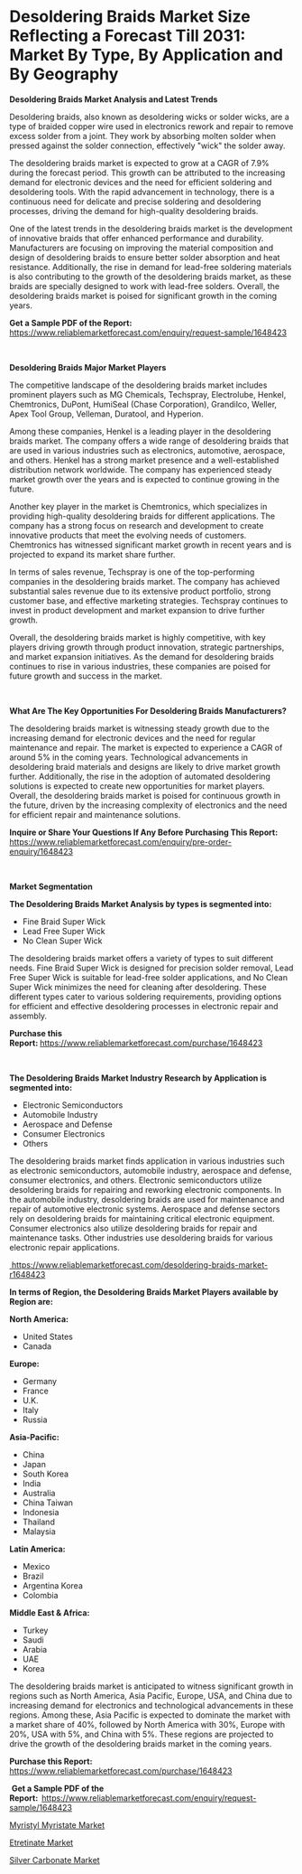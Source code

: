 <p><h1>Desoldering Braids Market Size Reflecting a Forecast Till 2031: Market By Type, By Application and By Geography</h1></p><p><strong>Desoldering Braids Market Analysis and Latest Trends</strong></p>
<p><p>Desoldering braids, also known as desoldering wicks or solder wicks, are a type of braided copper wire used in electronics rework and repair to remove excess solder from a joint. They work by absorbing molten solder when pressed against the solder connection, effectively "wick" the solder away.</p><p>The desoldering braids market is expected to grow at a CAGR of 7.9% during the forecast period. This growth can be attributed to the increasing demand for electronic devices and the need for efficient soldering and desoldering tools. With the rapid advancement in technology, there is a continuous need for delicate and precise soldering and desoldering processes, driving the demand for high-quality desoldering braids.</p><p>One of the latest trends in the desoldering braids market is the development of innovative braids that offer enhanced performance and durability. Manufacturers are focusing on improving the material composition and design of desoldering braids to ensure better solder absorption and heat resistance. Additionally, the rise in demand for lead-free soldering materials is also contributing to the growth of the desoldering braids market, as these braids are specially designed to work with lead-free solders. Overall, the desoldering braids market is poised for significant growth in the coming years.</p></p>
<p><strong>Get a Sample PDF of the Report:&nbsp;</strong> <a href="https://www.reliablemarketforecast.com/enquiry/request-sample/1648423">https://www.reliablemarketforecast.com/enquiry/request-sample/1648423</a></p>
<p>&nbsp;</p>
<p><strong>Desoldering Braids Major Market Players</strong></p>
<p><p>The competitive landscape of the desoldering braids market includes prominent players such as MG Chemicals, Techspray, Electrolube, Henkel, Chemtronics, DuPont, HumiSeal (Chase Corporation), Grandilco, Weller, Apex Tool Group, Velleman, Duratool, and Hyperion.</p><p>Among these companies, Henkel is a leading player in the desoldering braids market. The company offers a wide range of desoldering braids that are used in various industries such as electronics, automotive, aerospace, and others. Henkel has a strong market presence and a well-established distribution network worldwide. The company has experienced steady market growth over the years and is expected to continue growing in the future.</p><p>Another key player in the market is Chemtronics, which specializes in providing high-quality desoldering braids for different applications. The company has a strong focus on research and development to create innovative products that meet the evolving needs of customers. Chemtronics has witnessed significant market growth in recent years and is projected to expand its market share further.</p><p>In terms of sales revenue, Techspray is one of the top-performing companies in the desoldering braids market. The company has achieved substantial sales revenue due to its extensive product portfolio, strong customer base, and effective marketing strategies. Techspray continues to invest in product development and market expansion to drive further growth.</p><p>Overall, the desoldering braids market is highly competitive, with key players driving growth through product innovation, strategic partnerships, and market expansion initiatives. As the demand for desoldering braids continues to rise in various industries, these companies are poised for future growth and success in the market.</p></p>
<p>&nbsp;</p>
<p><strong>What Are The Key Opportunities For Desoldering Braids Manufacturers?</strong></p>
<p><p>The desoldering braids market is witnessing steady growth due to the increasing demand for electronic devices and the need for regular maintenance and repair. The market is expected to experience a CAGR of around 5% in the coming years. Technological advancements in desoldering braid materials and designs are likely to drive market growth further. Additionally, the rise in the adoption of automated desoldering solutions is expected to create new opportunities for market players. Overall, the desoldering braids market is poised for continuous growth in the future, driven by the increasing complexity of electronics and the need for efficient repair and maintenance solutions.</p></p>
<p><strong>Inquire or Share Your Questions If Any Before Purchasing This Report:</strong> <a href="https://www.reliablemarketforecast.com/enquiry/pre-order-enquiry/1648423">https://www.reliablemarketforecast.com/enquiry/pre-order-enquiry/1648423</a></p>
<p>&nbsp;</p>
<p><strong>Market Segmentation</strong></p>
<p><strong>The Desoldering Braids Market Analysis by types is segmented into:</strong></p>
<p><ul><li>Fine Braid Super Wick</li><li>Lead Free Super Wick</li><li>No Clean Super Wick</li></ul></p>
<p><p>The desoldering braids market offers a variety of types to suit different needs. Fine Braid Super Wick is designed for precision solder removal, Lead Free Super Wick is suitable for lead-free solder applications, and No Clean Super Wick minimizes the need for cleaning after desoldering. These different types cater to various soldering requirements, providing options for efficient and effective desoldering processes in electronic repair and assembly.</p></p>
<p><strong>Purchase this Report:&nbsp;</strong><a href="https://www.reliablemarketforecast.com/purchase/1648423">https://www.reliablemarketforecast.com/purchase/1648423</a></p>
<p>&nbsp;</p>
<p><strong>The Desoldering Braids Market Industry Research by Application is segmented into:</strong></p>
<p><ul><li>Electronic Semiconductors</li><li>Automobile Industry</li><li>Aerospace and Defense</li><li>Consumer Electronics</li><li>Others</li></ul></p>
<p><p>The desoldering braids market finds application in various industries such as electronic semiconductors, automobile industry, aerospace and defense, consumer electronics, and others. Electronic semiconductors utilize desoldering braids for repairing and reworking electronic components. In the automobile industry, desoldering braids are used for maintenance and repair of automotive electronic systems. Aerospace and defense sectors rely on desoldering braids for maintaining critical electronic equipment. Consumer electronics also utilize desoldering braids for repair and maintenance tasks. Other industries use desoldering braids for various electronic repair applications.</p></p>
<p><a href="https://www.reliablemarketforecast.com/desoldering-braids-market-r1648423">&nbsp;https://www.reliablemarketforecast.com/desoldering-braids-market-r1648423</a></p>
<p><strong>In terms of Region, the Desoldering Braids Market Players available by Region are:</strong></p>
<p>
    <p> <strong> North America: </strong>
        <ul>
            <li>United States</li>
            <li>Canada</li>
        </ul>
        </p> 
    <p> <strong> Europe: </strong>
        <ul>
            <li>Germany</li>
            <li>France</li>
            <li>U.K.</li>
            <li>Italy</li>
            <li>Russia</li>
        </ul>
        </p> 
    <p> <strong> Asia-Pacific: </strong>
        <ul>
            <li>China</li>
            <li>Japan</li>
            <li>South Korea</li>
            <li>India</li>
            <li>Australia</li>
            <li>China Taiwan</li>
            <li>Indonesia</li>
            <li>Thailand</li>
            <li>Malaysia</li>
        </ul>
        </p> 
    <p> <strong> Latin America: </strong>
        <ul>
            <li>Mexico</li>
            <li>Brazil</li>
            <li>Argentina Korea</li>
            <li>Colombia</li>
        </ul>
        </p> 
    <p> <strong> Middle East & Africa: </strong>
        <ul>
            <li>Turkey</li>
            <li>Saudi</li>
            <li>Arabia</li>
            <li>UAE</li>
            <li>Korea</li>
        </ul>
    </p>
    </p>
<p><p>The desoldering braids market is anticipated to witness significant growth in regions such as North America, Asia Pacific, Europe, USA, and China due to increasing demand for electronics and technological advancements in these regions. Among these, Asia Pacific is expected to dominate the market with a market share of 40%, followed by North America with 30%, Europe with 20%, USA with 5%, and China with 5%. These regions are projected to drive the growth of the desoldering braids market in the coming years.</p></p>
<p><strong>Purchase this Report: </strong><a href="https://www.reliablemarketforecast.com/purchase/1648423">https://www.reliablemarketforecast.com/purchase/1648423</a></p>
<p>&nbsp;<strong>Get a Sample PDF of the Report:&nbsp;&nbsp;</strong><a href="https://www.reliablemarketforecast.com/enquiry/request-sample/1648423">https://www.reliablemarketforecast.com/enquiry/request-sample/1648423</a></p>
<p><strong></strong></p>
<p><p><a href="https://github.com/mauripalmi/Market-Research-Report-List-4/blob/main/myristyl-myristate-market.md">Myristyl Myristate Market</a></p><p><a href="https://medium.com/@jewelmohr42/global-etretinate-market-share-and-growth-opportunities-and-market-size-growing-with-a-cagr-of-4-3-91af2f1eb9f9">Etretinate Market</a></p><p><a href="https://medium.com/@jeniw10236654655/silver-carbonate-market-size-growth-and-industry-analysis-by-market-segmentation-and-regional-c3e390d931a4">Silver Carbonate Market</a></p></p>